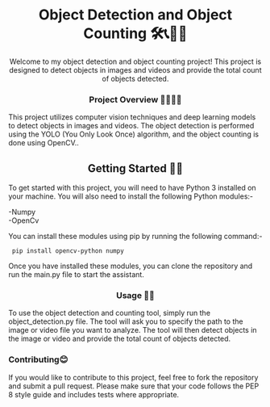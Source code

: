 


<h1 align="center"> Object Detection and Object Counting 🛠📞👷‍♂️</h1>
<p align="center">Welcome to my object detection and object counting project! This project is designed to detect objects in images and videos and provide the total count of objects detected.</p>

<h3 align="center">Project Overview 🤷‍♀️🤷‍♂️ </h3>
<p>This project utilizes computer vision techniques and deep learning models to detect objects in images and videos. The object detection is performed using the YOLO (You Only Look Once) algorithm, and the object counting is done using OpenCV..</p>

<h2 align="center">Getting Started 👨‍🔧</h2>
<p>To get started with this project, you will need to have Python 3 installed on your machine. You will also need to install the following Python modules:-</p>
-Numpy <br>
-OpenCv <br> 
<p> You can install these modules using pip by running the following command:-</p>
<code> pip install opencv-python numpy </code> <br>
<p>Once you have installed these modules, you can clone the repository and run the main.py file to start the assistant.</p>

<h3 align="center">Usage 🧗‍♂️</h3>
<p>To use the object detection and counting tool, simply run the object_detection.py file. The tool will ask you to specify the path to the image or video file you want to analyze. The tool will then detect objects in the image or video and provide the total count of objects detected.</p>

<h3> Contributing😊 </h3>
<p>If you would like to contribute to this project, feel free to fork the repository and submit a pull request. Please make sure that your code follows the PEP 8 style guide and includes tests where appropriate.</p>

